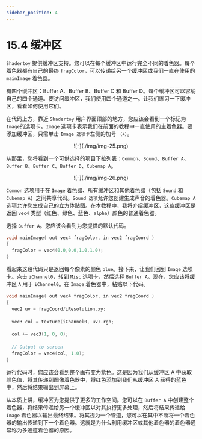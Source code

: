 ```yaml
---
sidebar_position: 4
---
```


# 15.4 缓冲区

`Shadertoy` 提供缓冲区支持。您可以在每个缓冲区中运行完全不同的着色器。每个着色器都有自己的最终 `fragColor`，可以传递给另一个缓冲区或我们一直在使用的 `mainImage` 着色器。

有四个缓冲区：Buffer A、Buffer B、Buffer C 和 Buffer D。每个缓冲区可以容纳自己的四个通道。要访问缓冲区，我们使用四个通道之一。让我们练习一下缓冲区，看看如何使用它们。

在代码上方，靠近 `Shadertoy` 用户界面顶部的地方，您应该会看到一个标记为`Image`的选项卡。`Image` 选项卡表示我们在前面的教程中一直使用的主着色器。要添加缓冲区，只需单击 `Image 选项卡`左侧的加号 `（+）`。

<p align="center">![-](./img/img-25.png)</p>

从那里，您将看到一个可供选择的项目下拉列表：`Common`、`Sound`、`Buffer A`、`Buffer B`、`Buffer C`、`Buffer D`、`Cubemap A`。

<p align="center">![-](./img/img-26.png)</p>

`Common` 选项用于在 `Image` 着色器、所有缓冲区和其他着色器（包括 `Sound` 和 `Cubemap A`）之间共享代码。`Sound 选项`允许您创建生成声音的着色器。`Cubemap A` 选项允许您生成自己的立方体贴图。在本教程中，我将介绍缓冲区，这些缓冲区是返回 `vec4` 类型（红色、绿色、蓝色、`alpha`）颜色的普通着色器。

选择 `Buffer A`。您应该会看到为您提供的默认代码。

```cpp
void mainImage( out vec4 fragColor, in vec2 fragCoord )
{
  fragColor = vec4(0.0,0.0,1.0,1.0);
}
```

看起来这段代码只是返回每个像素的颜色 `blue`。接下来，让我们回到 `Image` 选项卡。点击 `iChannel0`，转到 `Misc` 选项卡，然后选择 `Buffer A`。现在，您应该将缓冲区 `A` 用于 `iChannel0`。在 `Image` 着色器中，粘贴以下代码。

```cpp
void mainImage( out vec4 fragColor, in vec2 fragCoord )
{
  vec2 uv = fragCoord/iResolution.xy;

  vec3 col = texture(iChannel0, uv).rgb;

  col += vec3(1, 0, 0);

  // Output to screen
  fragColor = vec4(col, 1.0);
}
```

运行代码时，您应该会看到整个画布变为紫色。这是因为我们从缓冲区 A 中获取颜色值，将其传递到图像着色器中，将红色添加到我们从缓冲区 A 获得的蓝色中，然后将结果输出到屏幕上。

从本质上讲，缓冲区为您提供了更多的工作空间。您可以在 `Buffer A` 中创建整个着色器，将结果传递给另一个缓冲区以对其执行更多处理，然后将结果传递给 `Image` 着色器以输出最终结果。将其视为一个管道，您可以在其中不断将一个着色器的输出传递到下一个着色器。这就是为什么利用缓冲区或其他着色器的着色器通常称为多通道着色器的原因。










